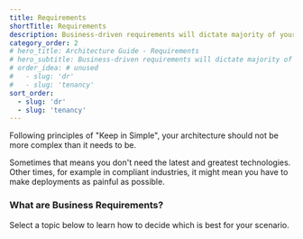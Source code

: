 ```yaml
---
title: Requirements
shortTitle: Requirements
description: Business-driven requirements will dictate majority of your architecture decisions
category_order: 2
# hero_title: Architecture Guide - Requirements
# hero_subtitle: Business-driven requirements will dictate majority of your architecture decisions
# order_idea: # unused
#   - slug: 'dr'
#   - slug: 'tenancy'
sort_order:
  - slug: 'dr'
  - slug: 'tenancy'
---
```


Following principles of "Keep in Simple", your architecture should not be more complex than it needs to be. 

Sometimes that means you don't need the latest and greatest technologies. Other times, for example in compliant industries, it might mean you have to make deployments as painful as possible. 

### What are Business Requirements?

Select a topic below to learn how to decide which is best for your scenario.